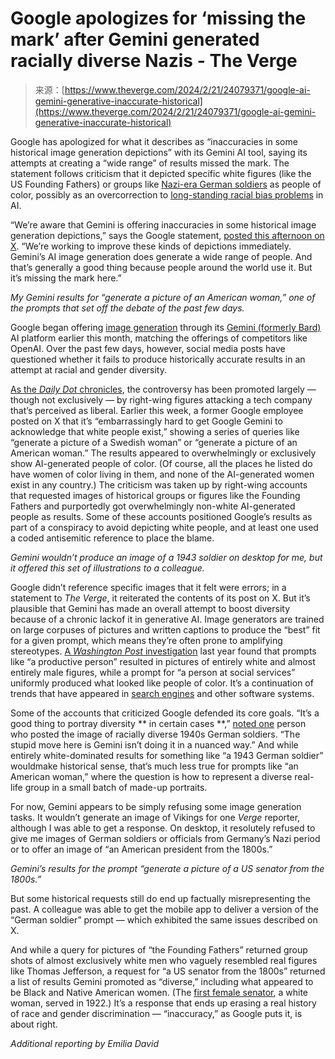 <!--yml
category: 未分类
date: 2024-05-27 15:05:56
-->

# Google apologizes for ‘missing the mark’ after Gemini generated racially diverse Nazis - The Verge

> 来源：[https://www.theverge.com/2024/2/21/24079371/google-ai-gemini-generative-inaccurate-historical](https://www.theverge.com/2024/2/21/24079371/google-ai-gemini-generative-inaccurate-historical)

Google has apologized for what it describes as “inaccuracies in some historical image generation depictions” with its Gemini AI tool, saying its attempts at creating a “wide range” of results missed the mark. The statement follows criticism that it depicted specific white figures (like the US Founding Fathers) or groups like [Nazi-era German soldiers](https://twitter.com/JohnLu0x/status/1760170103474356519) as people of color, possibly as an overcorrection to [long-standing racial bias problems](https://www.vox.com/technology/23738987/racism-ai-automated-bias-discrimination-algorithm) in AI.

“We’re aware that Gemini is offering inaccuracies in some historical image generation depictions,” says the Google statement, [posted this afternoon on X](https://twitter.com/Google_Comms/status/1760354549481546035). “We’re working to improve these kinds of depictions immediately. Gemini’s AI image generation does generate a wide range of people. And that’s generally a good thing because people around the world use it. But it’s missing the mark here.”

*My Gemini results for “generate a picture of an American woman,” one of the prompts that set off the debate of the past few days.*

Google began offering [image generation](/2024/2/1/24057438/bard-gemini-imagen-google-ai-image-generation) through its [Gemini (formerly Bard)](/2024/2/8/24065553/google-gemini-ios-android-app-duet-bard) AI platform earlier this month, matching the offerings of competitors like OpenAI. Over the past few days, however, social media posts have questioned whether it fails to produce historically accurate results in an attempt at racial and gender diversity.

[As the *Daily Dot* chronicles](https://www.dailydot.com/debug/google-ai-gemini-white-people/), the controversy has been promoted largely — though not exclusively — by right-wing figures attacking a tech company that’s perceived as liberal. Earlier this week, a former Google employee posted on X that it’s “embarrassingly hard to get Google Gemini to acknowledge that white people exist,” showing a series of queries like “generate a picture of a Swedish woman” or “generate a picture of an American woman.” The results appeared to overwhelmingly or exclusively show AI-generated people of color. (Of course, all the places he listed do have women of color living in them, and none of the AI-generated women exist in any country.) The criticism was taken up by right-wing accounts that requested images of historical groups or figures like the Founding Fathers and purportedly got overwhelmingly non-white AI-generated people as results. Some of these accounts positioned Google’s results as part of a conspiracy to avoid depicting white people, and at least one used a coded antisemitic reference to place the blame.

*Gemini wouldn’t produce an image of a 1943 soldier on desktop for me, but it offered this set of illustrations to a colleague.*

Google didn’t reference specific images that it felt were errors; in a statement to *The Verge*, it reiterated the contents of its post on X. But it’s plausible that Gemini has made an overall attempt to boost diversity because of a chronic lackof it in generative AI. Image generators are trained on large corpuses of pictures and written captions to produce the “best” fit for a given prompt, which means they’re often prone to amplifying stereotypes. [A *Washington Post* investigation](https://www.washingtonpost.com/technology/interactive/2023/ai-generated-images-bias-racism-sexism-stereotypes/) last year found that prompts like “a productive person” resulted in pictures of entirely white and almost entirely male figures, while a prompt for “a person at social services” uniformly produced what looked like people of color. It’s a continuation of trends that have appeared in [search engines](https://www.vox.com/2018/4/3/17168256/google-racism-algorithms-technology) and other software systems.

Some of the accounts that criticized Google defended its core goals. “It’s a good thing to portray diversity ** in certain cases **,” [noted one](https://twitter.com/JohnLu0x/status/1760170103474356519) person who posted the image of racially diverse 1940s German soldiers. “The stupid move here is Gemini isn’t doing it in a nuanced way.” And while entirely white-dominated results for something like “a 1943 German soldier” wouldmake historical sense, that’s much less true for prompts like “an American woman,” where the question is how to represent a diverse real-life group in a small batch of made-up portraits.

For now, Gemini appears to be simply refusing some image generation tasks. It wouldn’t generate an image of Vikings for one *Verge* reporter, although I was able to get a response. On desktop, it resolutely refused to give me images of German soldiers or officials from Germany’s Nazi period or to offer an image of “an American president from the 1800s.”

*Gemini’s results for the prompt “generate a picture of a US senator from the 1800s.”*

But some historical requests still do end up factually misrepresenting the past. A colleague was able to get the mobile app to deliver a version of the “German soldier” prompt — which exhibited the same issues described on X.

And while a query for pictures of “the Founding Fathers” returned group shots of almost exclusively white men who vaguely resembled real figures like Thomas Jefferson, a request for “a US senator from the 1800s” returned a list of results Gemini promoted as “diverse,” including what appeared to be Black and Native American women. (The [first female senator](https://www.senate.gov/artandhistory/senate-stories/rebecca-felton-and-one-hundred-years-of-women-senators.htm), a white woman, served in 1922.) It’s a response that ends up erasing a real history of race and gender discrimination — “inaccuracy,” as Google puts it, is about right.

*Additional reporting by Emilia David*